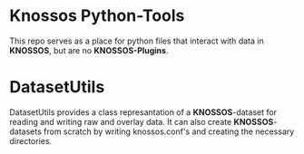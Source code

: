 # Knossos Python-Tools
This repo serves as a place for python files that interact with data in **KNOSSOS**, but are no **KNOSSOS-Plugins**.

# DatasetUtils
DatasetUtils provides a class represantation of a **KNOSSOS**-dataset for reading and writing raw and overlay data. It can also create **KNOSSOS**-datasets from scratch by writing knossos.conf's and creating the necessary directories.
